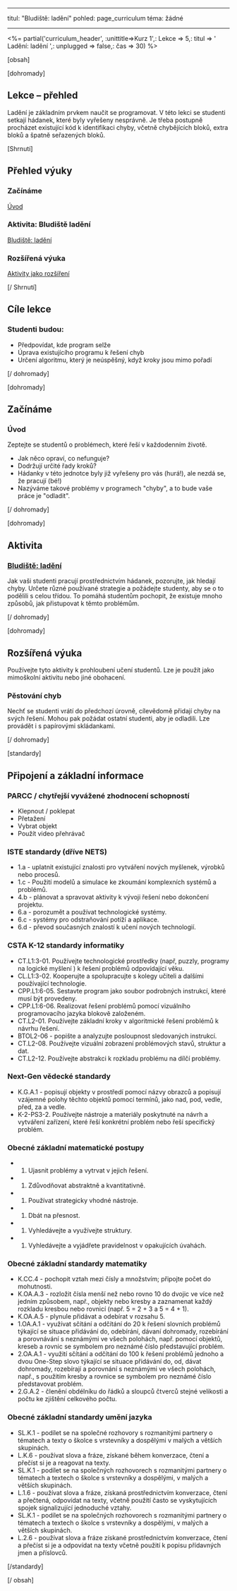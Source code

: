 * * *

titul: "Bludiště: ladění" pohled: page_curriculum téma: žádné

* * *

<%= partial('curriculum_header', :unittitle=>Kurz 1',: Lekce => 5,: titul => ' Ladění: ladění ',: unplugged => false,: čas => 30) %>

[obsah]

[dohromady]

## Lekce – přehled

Ladění je základním prvkem naučit se programovat. V této lekci se studenti setkají hádanek, které byly vyřešeny nesprávně. Je třeba postupně procházet existující kód k identifikaci chyby, včetně chybějících bloků, extra bloků a špatně seřazených bloků.

[Shrnutí]

## Přehled výuky

### **Začínáme**

[Úvod](#GetStarted)   


### **Aktivita: Bludiště ladění**

[Bludiště: ladění](#Activity)

### **Rozšířená výuka**

[Aktivity jako rozšíření](#Extended)

[/ Shrnutí]

## Cíle lekce

### Studenti budou:

  * Předpovídat, kde program selže
  * Úprava existujícího programu k řešení chyb
  * Určení algoritmu, který je neúspěšný, když kroky jsou mimo pořadí

[/ dohromady]

[dohromady]

## Začínáme

### <a name="GetStarted"></a> Úvod

Zeptejte se studentů o problémech, které řeší v každodenním životě.

  * Jak něco opraví, co nefunguje?
  * Dodržují určité řady kroků?
  * Hádanky v této jednotce byly již vyřešeny pro vás (hurá!), ale nezdá se, že pracují (bé!)
  * Nazýváme takové problémy v programech "chyby", a to bude vaše práce je "odladit".

[/ dohromady]

[dohromady]

## Aktivita

### <a name="Activity"></a> [Bludiště: ladění](http://learn.letron.vip/s/course1/stage/5/puzzle/1)

Jak vaši studenti pracují prostřednictvím hádanek, pozorujte, jak hledají chyby. Určete různé používané strategie a požádejte studenty, aby se o to podělili s celou třídou. To pomáhá studentům pochopit, že existuje mnoho způsobů, jak přistupovat k těmto problémům.

[/ dohromady]

<!--(this is left in here as an example of how to include an image in Markdown)
![](binaryphoto.png) -->

[dohromady]

## Rozšířená výuka

<a name="Extended"></a>Používejte tyto aktivity k prohloubení učení studentů. Lze je použít jako mimoškolní aktivitu nebo jiné obohacení.

### Pěstování chyb

Nechť se studenti vrátí do předchozí úrovně, cílevědomě přidají chyby na svých řešení. Mohou pak požádat ostatní studenti, aby je odladili. Lze provádět i s papírovými skládankami.

[/ dohromady]

[standardy]

## Připojení a základní informace

### PARCC / chytřejší vyvážené zhodnocení schopností

  * Klepnout / poklepat
  * Přetažení
  * Vybrat objekt
  * Použít video přehrávač

### ISTE standardy (dříve NETS)

  * 1.a - uplatnit existující znalosti pro vytváření nových myšlenek, výrobků nebo procesů.
  * 1.c - Použití modelů a simulace ke zkoumání komplexních systémů a problémů.
  * 4.b - plánovat a spravovat aktivity k vývoji řešení nebo dokončení projektu.
  * 6.a - porozumět a používat technologické systémy.
  * 6.c - systémy pro odstraňování potíží a aplikace.
  * 6.d - převod současných znalostí k učení nových technologií. 

### CSTA K-12 standardy informatiky

  * CT.L1:3-01. Používejte technologické prostředky (např, puzzly, programy na logické myšlení ) k řešení problémů odpovídající věku.
  * CL.L1:3-02. Kooperujte a spolupracujte s kolegy učiteli a dalšími používající technologie.
  * CPP.L1:6-05. Sestavte program jako soubor podrobných instrukcí, které musí být provedeny.
  * CPP.L1:6-06. Realizovat řešení problémů pomocí vizuálního programovacího jazyka blokově založeném.
  * CT.L2-01. Používejte základní kroky v algoritmické řešení problémů k návrhu řešení.
  * BTOL2-06 - popište a analyzujte posloupnost sledovaných instrukcí.
  * CT.L2-08. Používejte vizuální zobrazení problémových stavů, struktur a dat.
  * CT.L2-12. Používejte abstrakci k rozkladu problému na dílčí problémy. 

### Next-Gen vědecké standardy

  * K.G.A.1 - popisují objekty v prostředí pomocí názvy obrazců a popisují vzájemné polohy těchto objektů pomocí termínů, jako nad, pod, vedle, před, za a vedle.
  * K-2-PS3-2. Používejte nástroje a materiály poskytnuté na návrh a vytváření zařízení, které řeší konkrétní problém nebo řeší specifický problém. 

### Obecné základní matematické postupy

  *   1. Ujasnit problémy a vytrvat v jejich řešení.
  *   1. Zdůvodňovat abstraktně a kvantitativně.
  *   1. Používat strategicky vhodné nástroje.
  *   1. Dbát na přesnost.
  *   1. Vyhledávejte a využívejte struktury.
  *   1. Vyhledávejte a vyjádřete pravidelnost v opakujících úvahách.

### Obecné základní standardy matematiky

  * K.CC.4 - pochopit vztah mezi čísly a množstvím; připojte počet do mohutnosti.
  * K.OA.A.3 - rozložit čísla menší než nebo rovno 10 do dvojic ve více než jedním způsobem, např., objekty nebo kresby a zaznamenat každý rozkladu kresbou nebo rovnicí (např. 5 = 2 + 3 a 5 = 4 + 1).
  * K.OA.A.5 - plynule přidávat a odebírat v rozsahu 5.
  * 1.OA.A.1 - využívat sčítání a odčítání do 20 k řešení slovních problémů týkající se situace přidávání do, odebírání, dávaní dohromady, rozebírání a porovnávání s neznámými ve všech polohách, např. pomocí objektů, kreseb a rovnic se symbolem pro neznámé číslo představující problém.
  * 2.OA.A.1 - využití sčítání a odčítání do 100 k řešení problémů jednoho a dvou One-Step slovo týkající se situace přidávání do, od, dávat dohromady, rozebírají a porovnání s neznámými ve všech polohách, např., s použitím kresby a rovnice se symbolem pro neznámé číslo představovat problém.
  * 2.G.A.2 - členění obdélníku do řádků a sloupců čtverců stejné velikosti a počtu ke zjištění celkového počtu.

### Obecné základní standardy umění jazyka

  * SL.K.1 - podílet se na společné rozhovory s rozmanitými partnery o tématech a texty o školce s vrstevníky a dospělými v malých a větších skupinách.
  * L.K.6 - používat slova a fráze, získané během konverzace, čtení a přečíst si je a reagovat na texty.
  * SL.K.1 - podílet se na společných rozhovorech s rozmanitými partnery o tématech a textech o školce s vrstevníky a dospělými, v malých a větších skupinách.
  * L.1.6 - používat slova a fráze, získaná prostřednictvím konverzace, čtení a přečtená, odpovídat na texty, včetně použití často se vyskytujících spojek signalizující jednoduché vztahy.
  * SL.K.1 - podílet se na společných rozhovorech s rozmanitými partnery o tématech a textech o školce s vrstevníky a dospělými, v malých a větších skupinách.
  * L.2.6 - používat slova a fráze získané prostřednictvím konverzace, čtení a přečíst si je a odpovídat na texty včetně použití k popisu přídavných jmen a příslovců.

[/standardy]

[/ obsah]

<link rel="stylesheet" type="text/css" href="../docs/morestyle.css" />